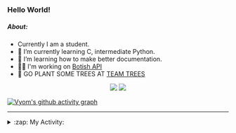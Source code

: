 ### Hello World!

##### About:
- Currently I am a student.
- 🌱 I’m currently learning C, intermediate Python.
- 🌱 I’m learning how to make better documentation.
- 👨‍💻 I'm working on [Botish API](https://github.com/Vyvy-vi/api)
- 🌱 GO PLANT SOME TREES AT [TEAM TREES](https://teamtrees.org/)

<p align="center">
  <a href="https://twitter.com/Vyvy_viM"><img target="_blank" src="https://img.shields.io/badge/twitter%20@Vyvy_viM-0D95E8?style=for-the-badge&logo=twitter&logoColor=white"/></a> 
  <a href="https://vyvy-vi.github.io/portfolio"><img target="_blank" src="https://img.shields.io/badge/-I_love_open_source-green?style=for-the-badge&logo=github&logoColor=black"/></a> 
</p>

[![Vyom's github activity graph](https://activity-graph.herokuapp.com/graph?username=Vyvy-vi)](https://github.com/ashutosh00710/github-readme-activity-graph)

---
<details>
  <summary>:zap: My Activity:</summary>
  
<!--START_SECTION:waka-->
**I'm a Night 🦉** 

```text
🌞 Morning    43 commits     █░░░░░░░░░░░░░░░░░░░░░░░░   7.23% 
🌆 Daytime    145 commits    ██████░░░░░░░░░░░░░░░░░░░   24.37% 
🌃 Evening    203 commits    ████████░░░░░░░░░░░░░░░░░   34.12% 
🌙 Night      204 commits    ████████░░░░░░░░░░░░░░░░░   34.29%

```
📅 **I'm Most Productive on Sunday** 

```text
Monday       56 commits     ██░░░░░░░░░░░░░░░░░░░░░░░   9.41% 
Tuesday      97 commits     ████░░░░░░░░░░░░░░░░░░░░░   16.3% 
Wednesday    86 commits     ███░░░░░░░░░░░░░░░░░░░░░░   14.45% 
Thursday     74 commits     ███░░░░░░░░░░░░░░░░░░░░░░   12.44% 
Friday       54 commits     ██░░░░░░░░░░░░░░░░░░░░░░░   9.08% 
Saturday     81 commits     ███░░░░░░░░░░░░░░░░░░░░░░   13.61% 
Sunday       147 commits    ██████░░░░░░░░░░░░░░░░░░░   24.71%

```


📊 **This Week I Spent My Time On** 

```text
🔥 Editors: 
Vim                      2 hrs 5 mins        █████████████████████████   100.0%

🐱‍💻 Projects: 
commit-your-code-bot     1 hr 15 mins        ███████████████░░░░░░░░░░   60.52% 
TEC-welcome-bot          25 mins             █████░░░░░░░░░░░░░░░░░░░░   20.07% 
test-portfolio           16 mins             ███░░░░░░░░░░░░░░░░░░░░░░   13.43% 
MeetingAttendanceDiscordB4 mins              █░░░░░░░░░░░░░░░░░░░░░░░░   3.52% 
Linkfree                 3 mins              ░░░░░░░░░░░░░░░░░░░░░░░░░   2.46%

```


 Last Updated on 24/11/2021
<!--END_SECTION:waka-->
</details>
